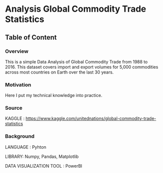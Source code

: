 # Analysis Global Commodity Trade Statistics

## Table of Content

### Overview
This is a simple Data Analysis of Global Commodity Trade from 1988 to 2016. This dataset covers import and export volumes for 5,000 commodities across most countries on Earth over the last 30 years.

### Motivation
Here I put my technical knowledge into practice.

### Source
  KAGGLE : https://www.kaggle.com/unitednations/global-commodity-trade-statistics
  
### Background
  LANGUAGE : Pyhton
  
  LIBRARY: Numpy, Pandas, Matplotlib
  
  DATA VISUALIZATION TOOL : PowerBI
  

